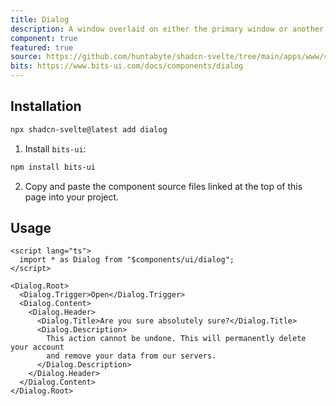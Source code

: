 ```yaml
---
title: Dialog
description: A window overlaid on either the primary window or another dialog window, rendering the content underneath inert.
component: true
featured: true
source: https://github.com/huntabyte/shadcn-svelte/tree/main/apps/www/src/lib/registry/default/ui/dialog
bits: https://www.bits-ui.com/docs/components/dialog
---
```


<script>
  import { ComponentPreview, ManualInstall } from '$lib/components/docs';
</script>

<ComponentPreview name="dialog-demo">

<div />

</ComponentPreview>

## Installation

```bash
npx shadcn-svelte@latest add dialog
```

<ManualInstall>

1. Install `bits-ui`:

```bash
npm install bits-ui
```

2. Copy and paste the component source files linked at the top of this page into your project.

</ManualInstall>

## Usage

```svelte
<script lang="ts">
  import * as Dialog from "$components/ui/dialog";
</script>

<Dialog.Root>
  <Dialog.Trigger>Open</Dialog.Trigger>
  <Dialog.Content>
    <Dialog.Header>
      <Dialog.Title>Are you sure absolutely sure?</Dialog.Title>
      <Dialog.Description>
        This action cannot be undone. This will permanently delete your account
        and remove your data from our servers.
      </Dialog.Description>
    </Dialog.Header>
  </Dialog.Content>
</Dialog.Root>
```
